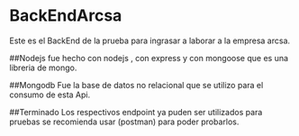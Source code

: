 # BackEndArcsa
Este es el BackEnd de la prueba para ingrasar a laborar a la empresa arcsa.

##Nodejs
fue hecho con nodejs , con express y con mongoose que es una libreria de mongo.

##Mongodb
Fue la base de datos no relacional que se utilizo para el consumo de esta Api.

##Terminado 
Los respectivos endpoint ya puden ser utilizados para pruebas se recomienda usar (postman) para poder probarlos.